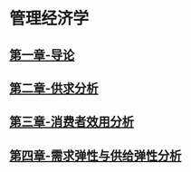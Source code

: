 #   管理经济学

##  [第一章-导论](./第一章/)
##  [第二章-供求分析](./第二章/)
##  [第三章-消费者效用分析](./第三章/)
##  [第四章-需求弹性与供给弹性分析](./第四章/)